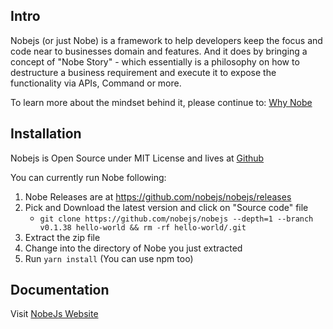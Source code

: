 ## Intro

Nobejs (or just Nobe) is a framework to help developers keep the focus and code near to businesses domain and features. And it does by bringing a concept of "Nobe Story" - which essentially is a philosophy on how to destructure a business requirement and execute it to expose the functionality via APIs, Command or more.

To learn more about the mindset behind it, please continue to: [Why Nobe](/why-nobe)

## Installation

Nobejs is Open Source under MIT License and lives at [Github](https://github.com/nobejs/nobejs)

You can currently run Nobe following:

1. Nobe Releases are at https://github.com/nobejs/nobejs/releases
2. Pick and Download the latest version and click on "Source code" file
   - `git clone https://github.com/nobejs/nobejs --depth=1 --branch v0.1.38 hello-world && rm -rf hello-world/.git`
4. Extract the zip file
5. Change into the directory of Nobe you just extracted
6. Run `yarn install` (You can use npm too)

## Documentation

Visit [NobeJs Website](https://nobejs.org)
